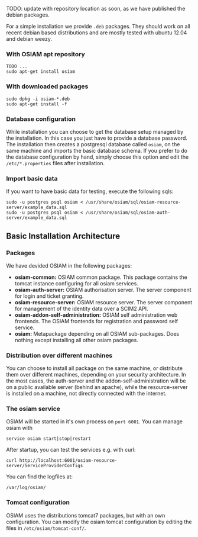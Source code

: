 TODO: update with repository location as soon, as we have published the debian packages.

For a simple installation we provide `.deb` packages. They should work on all recent debian based distributions and are mostly tested with ubuntu 12.04 and debian weezy.

### With OSIAM apt repository

    TODO ...
    sudo apt-get install osiam

### With downloaded packages

    sudo dpkg -i osiam-*.deb
    sudo apt-get install -f

### Database configuration

While installation you can choose to get the database setup managed by the installation. In this case you just have to provide a database password. The installation then creates a postgresql database called `osiam`, on the same machine and imports the basic database schema.
If you prefer to do the database configuration by hand, simply choose this option and edit the `/etc/*.properties` files after installation.

### Import basic data

If you want to have basic data for testing, execute the following sqls:

    sudo -u postgres psql osiam < /usr/share/osiam/sql/osiam-resource-server/example_data.sql
    sudo -u postgres psql osiam < /usr/share/osiam/sql/osiam-auth-server/example_data.sql

## Basic Installation Architecture
### Packages

We have devided OSIAM in the following packages:

* **osiam-common:** OSIAM common package. This package contains the tomcat instance configuring for all osiam services.
* **osiam-auth-server:** OSIAM authorisation server. The server component for login  and ticket granting.
* **osiam-resource-server:** OSIAM resource server. The server component for management of the identity data over a SCIM2 API.
* **osiam-addon-self-administration:** OSIAM self administration web frontends. The OSIAM frontends for registration and password self service.
* **osiam:** Metapackage depending on all OSIAM sub-packages. Does nothing except installing all other osiam packages.

### Distribution over different machines 

You can choose to install all package on the same machine, or distribute them over different machines, depending on your security architecture. In the most cases, the auth-server and the addon-self-administration will be on a public available server (behind an apache), while the resource-server is installed on a machine, not directly connected with the internet.

### The osiam service

OSIAM will be started in it's own process on `port 6001`. You can manage osiam with

    service osiam start|stop|restart

After startup, you can test the services e.g. with curl:

    curl http://localhost:6001/osiam-resource-server/ServiceProviderConfigs

You can find the logfiles at:

    /var/log/osiam/

### Tomcat configuration

OSIAM uses the distributions tomcat7 packages, but with an own configuration. You can modify the osiam tomcat configuration by editing the files in `/etc/osiam/tomcat-conf/`.
